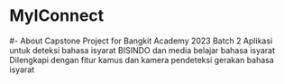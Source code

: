# MyIConnect
#- About
Capstone Project for Bangkit Academy 2023 Batch 2
Aplikasi untuk deteksi bahasa isyarat BISINDO dan media belajar bahasa isyarat
Dilengkapi dengan fitur kamus dan kamera pendeteksi gerakan bahasa isyarat
